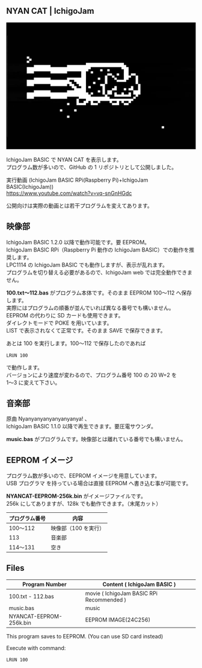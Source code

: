 ## NYAN CAT | IchigoJam

![表示画面](/screen.jpg)

IchigoJam BASIC で NYAN CAT を表示します。\
プログラム数が多いので、GitHub の 1 リポジトリとして公開しました。

実行動画 (IchigoJam BASIC RPi(Raspberry Pi)+IchigoJam BASIC(IchigoJam))\
https://www.youtube.com/watch?v=vq-snGnHGdc

公開向けは実際の動画とは若干プログラムを変えてあります。

## 映像部

IchigoJam BASIC 1.2.0 以降で動作可能です。要 EEPROM。\
IchigoJam BASIC RPi（Raspberry Pi 動作の IchigoJam BASIC）での動作を推奨します。\
LPC1114 の IchigoJam BASIC でも動作しますが、表示が乱れます。\
プログラムを切り替える必要があるので、IchigoJam web では完全動作できません。

**100.txt～112.bas** がプログラム本体です。そのまま EEPROM 100～112 へ保存します。\
実際にはプログラムの順番が並んでいれば異なる番号でも構いません。\
EEPROM の代わりに SD カードも使用できます。\
ダイレクトモードで POKE を用いています。\
LIST で表示されなくて正常です。そのまま SAVE で保存できます。

あとは 100 を実行します。100～112 で保存したのであれば

```
LRUN 100
```

で動作します。\
バージョンにより速度が変わるので、プログラム番号 100 の 20 W=2 を\
1～3 に変えて下さい。 

## 音楽部

原曲 Nyanyanyanyanyanyanya! 、\
IchigoJam BASIC 1.1.0 以降で再生できます。要圧電サウンダ。

**music.bas** がプログラムです。映像部とは離れている番号でも構いません。

## EEPROM イメージ

プログラム数が多いので、EEPROM イメージを用意しています。\
USB プログラマ を持っている場合は直接 EEPROM へ書き込む事が可能です。

**NYANCAT-EEPROM-256k.bin** がイメージファイルです。\
256k にしてありますが、128k でも動作できます。（末尾カット）

|プログラム番号|内容                |
|--------------|--------------------|
|100～112      |映像部（100 を実行）|
|113           |音楽部              |
|114～131      |空き                |

## Files

|Program Number         |Content ( IchigoJam BASIC )               |
|-----------------------|------------------------------------------|
|100.txt - 112.bas      |movie ( IchigoJam BASIC RPi Recommended ) |
|music.bas              |music                                     |
|NYANCAT-EEPROM-256k.bin|EEPROM IMAGE(24C256)                      |

This program saves to EEPROM. (You can use SD card instead)

Execute with command:

```
LRUN 100
```

